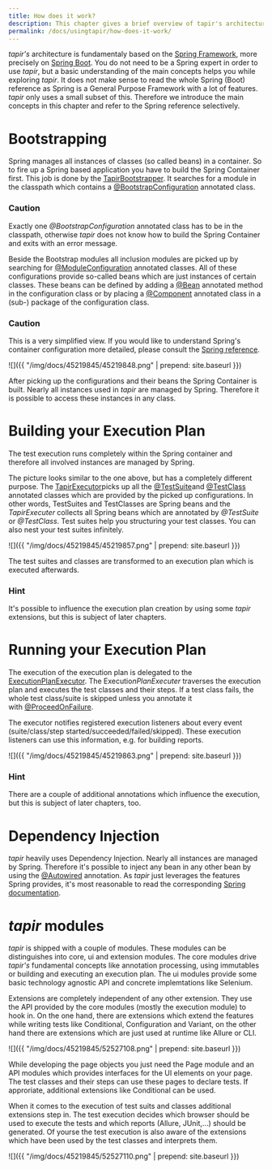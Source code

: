 ```yaml
---
title: How does it work?
description: This chapter gives a brief overview of tapir's architecture.
permalink: /docs/usingtapir/how-does-it-work/
---
```


<i>tapir's</i> architecture is fundamentaly based on the [Spring
Framework](https://projects.spring.io/spring-framework/), more precisely
on [Spring Boot](https://projects.spring.io/spring-boot/). You do not
need to be a Spring expert in order to use <i>tapir</i>, but a basic
understanding of the main concepts helps you while exploring <i>tapir</i>. It
does not make sense to read the whole Spring (Boot) reference as Spring
is a General Purpose Framework with a lot of features. <i>tapir</i> only uses a
small subset of this. Therefore we introduce the main concepts in this
chapter and refer to the Spring reference selectively.

# Bootstrapping

Spring manages all instances of classes (so called beans) in a
container. So to fire up a Spring based application you have to build
the Spring Container first. This job is done by the
[TapirBootstrapper](https://www.javadoc.io/page/de.bmiag.tapir/tapir/latest/de/bmiag/tapir/bootstrap/TapirBootstrapper.html).
It searches for a module in the classpath which contains
a [@BootstrapConfiguration](https://www.javadoc.io/page/de.bmiag.tapir/tapir/latest/de/bmiag/tapir/bootstrap/annotation/BootstrapConfiguration.html)
annotated class.

<div class="panel panel-warning">
  <div class="panel-heading">
    <h3 class="panel-title"><span class="fa fa-warning"></span> Caution</h3>
  </div>
  <div class="panel-body">
  Exactly one <i>@BootstrapConfiguration</i> annotated class has to be in the
  classpath, otherwise <i>tapir</i> does not know how to build the Spring
  Container and exits with an error message.
  </div>
</div>

Beside the Bootstrap modules all inclusion modules are picked up by
searching
for [@ModuleConfiguration](https://www.javadoc.io/page/de.bmiag.tapir/tapir/latest/de/bmiag/tapir/bootstrap/annotation/ModuleConfiguration.html)
annotated classes. All of these configurations provide so-called beans
which are just instances of certain classes. These beans can be defined
by adding
a [@Bean](https://docs.spring.io/spring/docs/current/javadoc-api/org/springframework/context/annotation/Bean.html)
annotated method in the configuration class or by placing a
[@Component](https://docs.spring.io/spring/docs/current/javadoc-api/org/springframework/stereotype/Component.html)
annotated class in a (sub-) package of the configuration class.

<div class="panel panel-warning">
  <div class="panel-heading">
    <h3 class="panel-title"><span class="fa fa-warning"></span> Caution</h3>
  </div>
  <div class="panel-body">
  This is a very simplified view. If you would like to understand Spring's
  container configuration more detailed, please consult the <a href="http://docs.spring.io/spring/docs/current/spring-framework-reference/htmlsingle/#beans-java">Spring
  reference</a>.
  </div>
</div>

![]({{ "/img/docs/45219845/45219848.png" | prepend: site.baseurl }})

After picking up the configurations and their beans the Spring Container
is built. Nearly all instances used in <i>tapir</i> are managed by Spring.
Therefore it is possible to access these instances in any class. 

# Building your Execution Plan

The test execution runs completely within the Spring container and
therefore all involved instances are managed by Spring.

The picture looks similar to the one above, but has a completely
different purpose. The
[TapirExecutor](https://www.javadoc.io/page/de.bmiag.tapir/tapir/latest/de/bmiag/tapir/execution/TapirExecutor.html)picks
up all
the [@TestSuite](https://www.javadoc.io/page/de.bmiag.tapir/tapir/latest/de/bmiag/tapir/execution/annotations/suite/TestSuite.html)and
[@TestClass](https://www.javadoc.io/page/de.bmiag.tapir/tapir/latest/de/bmiag/tapir/execution/annotations/testclass/TestClass.html)
annotated classes which are provided by the picked up configurations. In
other words, TestSuites and TestClasses are Spring beans and the
*TapirExecuter* collects all Spring beans which are annotated
by *@TestSuite* or *@TestClass*. Test suites help you structuring your
test classes. You can also nest your test suites infinitely.

![]({{ "/img/docs/45219845/45219857.png" | prepend: site.baseurl }})

The test suites and classes are transformed to an execution plan which
is executed afterwards.

<div class="panel panel-info">
  <div class="panel-heading">
    <h3 class="panel-title"><span class="fa fa-info-circle"></span> Hint</h3>
  </div>
  <div class="panel-body">
  It's possible to influence the execution plan creation by using some
  <i>tapir</i> extensions, but this is subject of later chapters.
  </div>
</div>

# Running your Execution Plan

The execution of the execution plan is delegated to the
[ExecutionPlanExecutor](https://www.javadoc.io/page/de.bmiag.tapir/tapir/latest/de/bmiag/tapir/execution/executor/ExecutionPlanExecutor.html).
The Executio*nPlanExecuter* traverses the execution plan and executes
the test classes and their steps. If a test class fails, the whole test
class/suite is skipped unless you annotate it
with [@ProceedOnFailure](https://www.javadoc.io/page/de.bmiag.tapir/tapir/latest/de/bmiag/tapir/execution/annotations/behaviour/ProceedOnFailure.html).

The executor notifies registered execution listeners about every event
(suite/class/step started/succeeded/failed/skipped). These execution
listeners can use this information, e.g. for building reports.

![]({{ "/img/docs/45219845/45219863.png" | prepend: site.baseurl }})

<div class="panel panel-info">
  <div class="panel-heading">
    <h3 class="panel-title"><span class="fa fa-info-circle"></span> Hint</h3>
  </div>
  <div class="panel-body">
  There are a couple of additional annotations which influence the
  execution, but this is subject of later chapters, too.
  </div>
</div>

# Dependency Injection

<i>tapir</i> heavily uses Dependency Injection. Nearly all instances are
managed by Spring. Therefore it's possible to inject any bean in any
other bean by using
the [@Autowired](http://docs.spring.io/spring-framework/docs/current/javadoc-api/org/springframework/beans/factory/annotation/Autowired.html)
annotation. As <i>tapir</i> just leverages the features Spring provides, it's
most reasonable to read the corresponding [Spring
documentation](http://docs.spring.io/spring/docs/current/spring-framework-reference/htmlsingle/#beans-dependencies).

# <i>tapir</i> modules

<i>tapir</i> is shipped with a couple of modules. These modules can be
distinguishes into core, ui and extension modules. The core modules
drive <i>tapir's</i> fundamental concepts like annotation processing, using
immutables or building and executing an execution plan. The ui modules
provide some basic technology agnostic API and concrete implemtations
like Selenium.

Extensions are completely independent of any other extension. They use
the API provided by the core modules (mostly the execution module) to
hook in. On the one hand, there are extensions which extend the features
while writing tests like Conditional, Configuration and Variant, on the
other hand there are extensions which are just used at runtime like
Allure or CLI.

![]({{ "/img/docs/45219845/52527108.png" | prepend: site.baseurl }})

While developing the page objects you just need the Page module and an
API modules which provides interfaces for the UI elements on your page.
The test classes and their steps can use these pages to declare tests.
If approriate, additional extensions like Conditional can be used.

When it comes to the execution of test suits and classes additional
extensions step in. The test execution decides which browser should be
used to execute the tests and which reports (Allure, JUnit,...) should
be generated. Of yourse the test execution is also aware of the
extensions which have been used by the test classes and interprets them.

![]({{ "/img/docs/45219845/52527110.png" | prepend: site.baseurl }})
